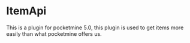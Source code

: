 # ItemApi
This is a plugin for pocketmine 5.0, this plugin is used to get items more easily than what pocketmine offers us. 
